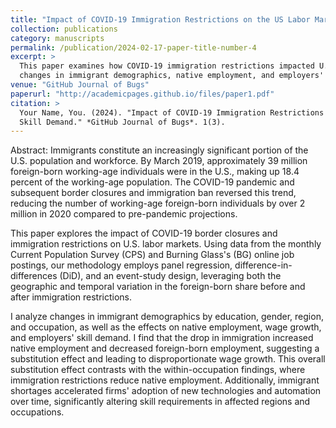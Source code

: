 ```yaml
---
title: "Impact of COVID-19 Immigration Restrictions on the US Labor Market and Skill Demand."
collection: publications
category: manuscripts
permalink: /publication/2024-02-17-paper-title-number-4
excerpt: >
  This paper examines how COVID-19 immigration restrictions impacted U.S. labor markets, analyzing
  changes in immigrant demographics, native employment, and employers' skill demands.
venue: "GitHub Journal of Bugs"
paperurl: "http://academicpages.github.io/files/paper1.pdf"
citation: >
  Your Name, You. (2024). "Impact of COVID-19 Immigration Restrictions on the US Labor Market and 
  Skill Demand." *GitHub Journal of Bugs*. 1(3).
---
```


Abstract: Immigrants constitute an increasingly significant portion of the U.S. population and workforce. By March 2019, approximately 39 million foreign-born working-age individuals were in the U.S., making up 18.4 percent of the working-age population. The COVID-19 pandemic and subsequent border closures and immigration ban reversed this trend, reducing the number of working-age foreign-born individuals by over 2 million in 2020 compared to pre-pandemic projections. 

This paper explores the impact of COVID-19 border closures and immigration restrictions on U.S. labor markets. Using data from the monthly Current Population Survey (CPS) and Burning Glass's (BG) online job postings, our methodology employs panel regression, difference-in-differences (DiD), and an event-study design, leveraging both the geographic and temporal variation in the foreign-born share before and after immigration restrictions. 

I analyze changes in immigrant demographics by education, gender, region, and occupation, as well as the effects on native employment, wage growth, and employers' skill demand. I find that the drop in immigration increased native employment and decreased foreign-born employment, suggesting a substitution effect and leading to disproportionate wage growth. This overall substitution effect contrasts with the within-occupation findings, where immigration restrictions reduce native employment. Additionally, immigrant shortages accelerated firms' adoption of new technologies and automation over time, significantly altering skill requirements in affected regions and occupations.
